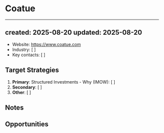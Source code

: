 # Coatue

---
created: 2025-08-20
updated: 2025-08-20
---

- Website: https://www.coatue.com
- Industry: [ ]
- Key contacts: [ ]

## Target Strategies
1. **Primary**: Structured Investments - Why (IMOW): [ ]
2. **Secondary**: [ ]
3. **Other**: [ ]

## Notes


## Opportunities